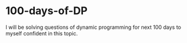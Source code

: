 # 100-days-of-DP
I will be solving questions of dynamic programming for next 100 days to myself confident in this topic.
